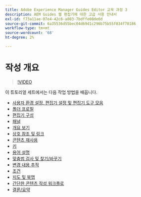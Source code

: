 ```yaml
---
title: Adobe Experience Manager Guides Editor 교육 과정 3
description: AEM Guides 웹 편집기에 대한 고급 사용 안내서
exl-id: f73a11ae-07e4-42c6-a803-7bdffe08de6d
source-git-commit: 6a35536d55bec04d69d1c296b75b55f034f70186
workflow-type: tm+mt
source-wordcount: '68'
ht-degree: 2%

---
```


# 작성 개요

>[!VIDEO](https://video.tv.adobe.com/v/342759?quality=12&learn=on)

이 튜토리얼 세트에서는 다음 작업 방법을 배웁니다.

- [사용자 환경 설정, 편집기 설정 및 편집기 도구 모음](user-settings-preferences-toolbars.md)
- [폴더 프로필](folder-profiles.md)
- [편집기 구성](editor-configuration.md)
- [패널](panels.md)
- [개요 보기](outline-view.md)
- [상호 참조 및 링크](cross-references-and-links.md)
- [콘텐츠 재사용](content-reuse.md)
- [키](keys.md)
- [용어 설명](glossary.md)
- [맞춤법 검사 및 찾기/바꾸기](spell-check.md)
- [변경 내용 추적](track-changes.md)
- [조건](conditions.md)
- [지도 및 북맵](maps-and-bookmaps.md)
- [간단한 콘텐츠 작성 워크플로](simple-content-creation-workflows.md)
- [결론/요약](recap.md)
